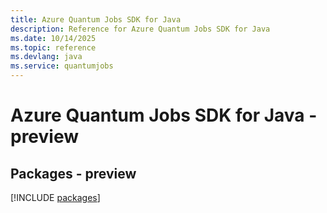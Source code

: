```yaml
---
title: Azure Quantum Jobs SDK for Java
description: Reference for Azure Quantum Jobs SDK for Java
ms.date: 10/14/2025
ms.topic: reference
ms.devlang: java
ms.service: quantumjobs
---
```

# Azure Quantum Jobs SDK for Java - preview
## Packages - preview
[!INCLUDE [packages](quantum-jobs-index.md)]